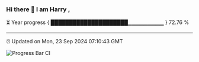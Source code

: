 ### Hi there 👋 I am Harry , 

⏳ Year progress { █████████████████████▁▁▁▁▁▁▁▁▁ } 72.76 %

---

⏰ Updated on Mon, 23 Sep 2024 07:10:43 GMT

![Progress Bar CI](https://github.com/duykhang68/duykhang68/workflows/Progress%20Bar%20CI/badge.svg)
